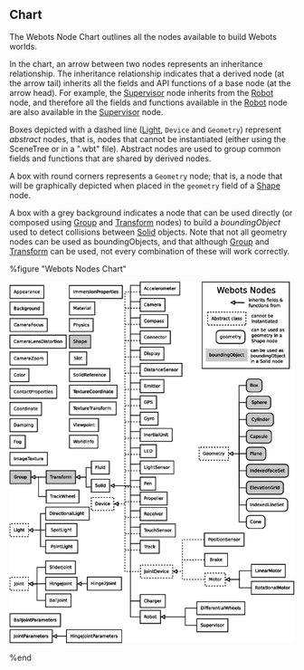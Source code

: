 ## Chart

The Webots Node Chart outlines all the nodes available to build Webots worlds.

In the chart, an arrow between two nodes represents an inheritance relationship.
The inheritance relationship indicates that a derived node (at the arrow tail)
inherits all the fields and API functions of a base node (at the arrow head).
For example, the [Supervisor](supervisor.md#supervisor) node inherits from the
[Robot](robot.md#robot) node, and therefore all the fields and functions
available in the [Robot](robot.md#robot) node are also available in the
[Supervisor](supervisor.md#supervisor) node.

Boxes depicted with a dashed line ([Light](light.md#light), `Device` and
`Geometry`) represent *abstract* nodes, that is, nodes that cannot be
instantiated (either using the SceneTree or in a ".wbt"  file). Abstract nodes
are used to group common fields and functions that are shared by derived nodes.

A box with round corners represents a `Geometry` node; that is, a node that will
be graphically depicted when placed in the `geometry` field of a
[Shape](shape.md#shape) node.

A box with a grey background indicates a node that can be used directly (or
composed using [Group](group.md#group) and [Transform](transform.md#transform)
nodes) to build a *boundingObject* used to detect collisions between
[Solid](solid.md#solid) objects. Note that not all geometry nodes can be used as
boundingObjects, and that although [Group](group.md#group) and
[Transform](transform.md#transform) can be used, not every combination of these
will work correctly.

%figure "Webots Nodes Chart"

![Webots Nodes Chart](pdf/node_hierarchy.pdf.png)

%end

